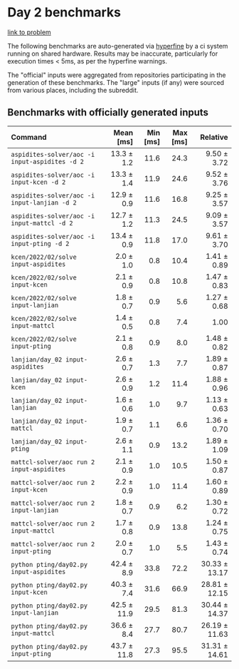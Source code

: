 # Day 2 benchmarks

[link to problem](http://adventofcode.com/2022/day/2)

The following benchmarks are auto-generated via [hyperfine](https://github.com/sharkdp/hyperfine) by a ci system running on shared hardware. Results may be inaccurate, particularly for execution times < 5ms, as per the hyperfine warnings.

The "official" inputs were aggregated from repositories participating in the generation of these benchmarks. The "large" inputs (if any) were sourced from various places, including the subreddit.

## Benchmarks with officially generated inputs
| Command | Mean [ms] | Min [ms] | Max [ms] | Relative |
|:---|---:|---:|---:|---:|
| `aspidites-solver/aoc -i input-aspidites -d 2` | 13.3 ± 1.2 | 11.6 | 24.3 | 9.50 ± 3.72 |
| `aspidites-solver/aoc -i input-kcen -d 2` | 13.3 ± 1.4 | 11.9 | 24.6 | 9.52 ± 3.76 |
| `aspidites-solver/aoc -i input-lanjian -d 2` | 12.9 ± 0.9 | 11.6 | 16.8 | 9.25 ± 3.57 |
| `aspidites-solver/aoc -i input-mattcl -d 2` | 12.7 ± 1.2 | 11.3 | 24.5 | 9.09 ± 3.57 |
| `aspidites-solver/aoc -i input-pting -d 2` | 13.4 ± 0.9 | 11.8 | 17.0 | 9.61 ± 3.70 |
| `kcen/2022/02/solve input-aspidites` | 2.0 ± 1.0 | 0.8 | 10.4 | 1.41 ± 0.89 |
| `kcen/2022/02/solve input-kcen` | 2.1 ± 0.9 | 0.8 | 10.8 | 1.47 ± 0.83 |
| `kcen/2022/02/solve input-lanjian` | 1.8 ± 0.7 | 0.9 | 5.6 | 1.27 ± 0.68 |
| `kcen/2022/02/solve input-mattcl` | 1.4 ± 0.5 | 0.8 | 7.4 | 1.00 |
| `kcen/2022/02/solve input-pting` | 2.1 ± 0.8 | 0.9 | 8.0 | 1.48 ± 0.82 |
| `lanjian/day_02 input-aspidites` | 2.6 ± 0.7 | 1.3 | 7.7 | 1.89 ± 0.87 |
| `lanjian/day_02 input-kcen` | 2.6 ± 0.9 | 1.2 | 11.4 | 1.88 ± 0.96 |
| `lanjian/day_02 input-lanjian` | 1.6 ± 0.6 | 1.0 | 9.7 | 1.13 ± 0.63 |
| `lanjian/day_02 input-mattcl` | 1.9 ± 0.7 | 1.1 | 6.6 | 1.36 ± 0.70 |
| `lanjian/day_02 input-pting` | 2.6 ± 1.1 | 0.9 | 13.2 | 1.89 ± 1.09 |
| `mattcl-solver/aoc run 2 input-aspidites` | 2.1 ± 0.9 | 1.0 | 10.5 | 1.50 ± 0.87 |
| `mattcl-solver/aoc run 2 input-kcen` | 2.2 ± 0.9 | 1.0 | 11.4 | 1.60 ± 0.89 |
| `mattcl-solver/aoc run 2 input-lanjian` | 1.8 ± 0.7 | 0.9 | 6.2 | 1.30 ± 0.72 |
| `mattcl-solver/aoc run 2 input-mattcl` | 1.7 ± 0.8 | 0.9 | 13.8 | 1.24 ± 0.75 |
| `mattcl-solver/aoc run 2 input-pting` | 2.0 ± 0.7 | 1.0 | 5.5 | 1.43 ± 0.74 |
| `python pting/day02.py input-aspidites` | 42.4 ± 8.9 | 33.8 | 72.2 | 30.33 ± 13.17 |
| `python pting/day02.py input-kcen` | 40.3 ± 7.4 | 31.6 | 66.9 | 28.81 ± 12.15 |
| `python pting/day02.py input-lanjian` | 42.5 ± 11.9 | 29.5 | 81.3 | 30.44 ± 14.37 |
| `python pting/day02.py input-mattcl` | 36.6 ± 8.4 | 27.7 | 80.7 | 26.19 ± 11.63 |
| `python pting/day02.py input-pting` | 43.7 ± 11.8 | 27.3 | 95.5 | 31.31 ± 14.61 |
